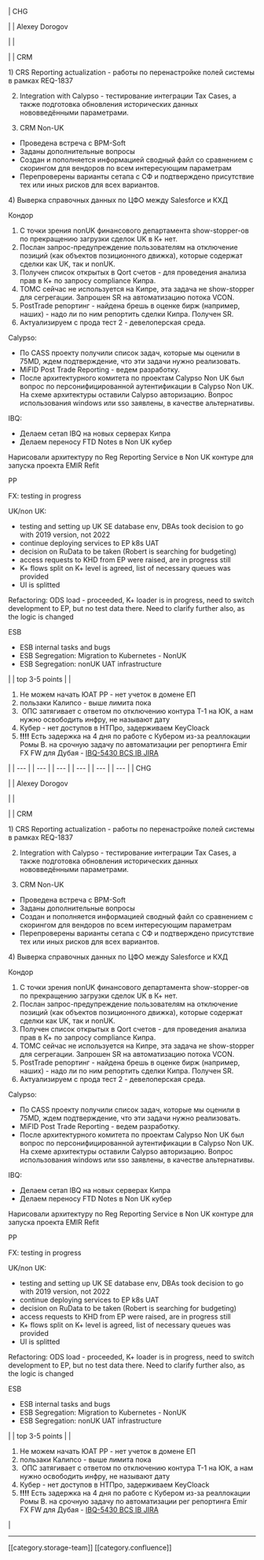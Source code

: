 





| CHG

 | 
| Alexey Dorogov

 | 
| 

 | 
| CRM

1) CRS Reporting actualization - работы по перенастройке полей системы в рамках REQ-1837

2) Integration with Calypso - тестирование интеграции Tax Cases, а также подготовка обновления исторических данных нововведёнными параметрами.

3) CRM Non-UK

<ul><li>Проведена встреча с BPM-Soft</li><li>Заданы дополнительные вопросы</li><li>Создан и пополняется информацией сводный файл со сравнением с скорингом для вендоров по всем интересующим параметрам</li><li>Перепроверены варианты сетапа с СФ и подтверждено присутствие тех или иных рисков для всех вариантов.</li></ul>4) Выверка справочных данных по ЦФО между Salesforce и КХД



Кондор


1. С точки зрения nonUK финансового департамента show-stopper-ов по прекращению загрузки сделок UK в К+ нет.
1. Послан запрос-предупреждение пользователям на отключение позиций (как объектов позиционного движка), которые содержат сделки как UK, так и nonUK. 
1. Получен список открытых в Qort счетов - для проведения анализа прав в К+ по запросу compliance Кипра.
1. ТОМС сейчас не используется на Кипре, эта задача не show-stopper для сегрегации. Запрошен SR на автоматизацию потока VCON.
1. PostTrade репортинг - найдена брешь в оценке бирж (например, наших) - надо ли по ним репортить сделки Кипра. Получен SR.
1. Актуализируем с прода тест 2 - девелоперская среда.

Calypso:

<ul><li>По CASS проекту получили список задач, которые мы оценили в 75MD, ждем подтверждение, что эти задачи нужно реализовать.</li><li>MiFID Post Trade Reporting - ведем разработку.</li><li>После архитектурного комитета по проектам Calypso Non UK был вопрос по персонифицированной аутентификации в Calypso Non UK. На схеме архитектуры оставили Calypso авторизацию. Вопрос использования windows или sso заявлены, в качестве альтернативы.</li></ul>IBQ:

<ul><li>Делаем сетап IBQ на новых серверах Кипра</li><li>Делаем переносу FTD Notes в Non UK кубер</li></ul>Нарисовали архитектуру по Reg Reporting Service в Non UK контуре для запуска проекта EMIR Refit

РР

FX: testing in progress

UK/non UK:

<ul><li>testing and setting up UK SE database env, DBAs took decision to go with 2019 version, not 2022</li><li>continue deploying services to EP k8s UAT</li><li>decision on RuData to be taken (Robert is searching for budgeting)</li><li>access requests to KHD from EP were raised, are in progress still</li><li>K+ flows split on K+ level is agreed, list of necessary queues was provided</li><li>UI is splitted</li></ul>Refactoring: ODS load - proceeded, K+ loader is in progress, need to switch development to EP, but no test data there. Need to clarify further also, as the logic is changed

ESB<ul><li>ESB internal tasks and bugs</li><li>ESB Segregation: Migration to Kubernetes - NonUK</li><li>ESB Segregation: nonUK UAT infrastructure</li></ul> | 
| top 3-5 points | 
| 
1. Не можем начать ЮАТ РР - нет учеток в домене ЕП
1. пользаки Калипсо - выше лимита пока
1.  ОПС затягивает с ответом по отключению контура Т-1 на ЮК, а нам нужно освободить инфру, не называют дату
1. Кубер - нет доступов в НТПро, задерживаем KeyCloack
1.  **!!!!**  Есть задержка на 4 дня по работе с Кубером из-за реаллокации Ромы В. на срочную задачу по автоматизации рег репортинга Emir FX FW для Дубая - [IBQ-5430 BCS IB JIRA](https:///browse/IBQ-5430)

 | 
|  --- | 
|  --- | 
|  --- | 
|  --- | 
|  --- | 
|  --- | 
| CHG

 | 
| Alexey Dorogov

 | 
| 

 | 
| CRM

1) CRS Reporting actualization - работы по перенастройке полей системы в рамках REQ-1837

2) Integration with Calypso - тестирование интеграции Tax Cases, а также подготовка обновления исторических данных нововведёнными параметрами.

3) CRM Non-UK

<ul><li>Проведена встреча с BPM-Soft</li><li>Заданы дополнительные вопросы</li><li>Создан и пополняется информацией сводный файл со сравнением с скорингом для вендоров по всем интересующим параметрам</li><li>Перепроверены варианты сетапа с СФ и подтверждено присутствие тех или иных рисков для всех вариантов.</li></ul>4) Выверка справочных данных по ЦФО между Salesforce и КХД



Кондор


1. С точки зрения nonUK финансового департамента show-stopper-ов по прекращению загрузки сделок UK в К+ нет.
1. Послан запрос-предупреждение пользователям на отключение позиций (как объектов позиционного движка), которые содержат сделки как UK, так и nonUK. 
1. Получен список открытых в Qort счетов - для проведения анализа прав в К+ по запросу compliance Кипра.
1. ТОМС сейчас не используется на Кипре, эта задача не show-stopper для сегрегации. Запрошен SR на автоматизацию потока VCON.
1. PostTrade репортинг - найдена брешь в оценке бирж (например, наших) - надо ли по ним репортить сделки Кипра. Получен SR.
1. Актуализируем с прода тест 2 - девелоперская среда.

Calypso:

<ul><li>По CASS проекту получили список задач, которые мы оценили в 75MD, ждем подтверждение, что эти задачи нужно реализовать.</li><li>MiFID Post Trade Reporting - ведем разработку.</li><li>После архитектурного комитета по проектам Calypso Non UK был вопрос по персонифицированной аутентификации в Calypso Non UK. На схеме архитектуры оставили Calypso авторизацию. Вопрос использования windows или sso заявлены, в качестве альтернативы.</li></ul>IBQ:

<ul><li>Делаем сетап IBQ на новых серверах Кипра</li><li>Делаем переносу FTD Notes в Non UK кубер</li></ul>Нарисовали архитектуру по Reg Reporting Service в Non UK контуре для запуска проекта EMIR Refit

РР

FX: testing in progress

UK/non UK:

<ul><li>testing and setting up UK SE database env, DBAs took decision to go with 2019 version, not 2022</li><li>continue deploying services to EP k8s UAT</li><li>decision on RuData to be taken (Robert is searching for budgeting)</li><li>access requests to KHD from EP were raised, are in progress still</li><li>K+ flows split on K+ level is agreed, list of necessary queues was provided</li><li>UI is splitted</li></ul>Refactoring: ODS load - proceeded, K+ loader is in progress, need to switch development to EP, but no test data there. Need to clarify further also, as the logic is changed

ESB<ul><li>ESB internal tasks and bugs</li><li>ESB Segregation: Migration to Kubernetes - NonUK</li><li>ESB Segregation: nonUK UAT infrastructure</li></ul> | 
| top 3-5 points | 
| 
1. Не можем начать ЮАТ РР - нет учеток в домене ЕП
1. пользаки Калипсо - выше лимита пока
1.  ОПС затягивает с ответом по отключению контура Т-1 на ЮК, а нам нужно освободить инфру, не называют дату
1. Кубер - нет доступов в НТПро, задерживаем KeyCloack
1.  **!!!!**  Есть задержка на 4 дня по работе с Кубером из-за реаллокации Ромы В. на срочную задачу по автоматизации рег репортинга Emir FX FW для Дубая - [IBQ-5430 BCS IB JIRA](https:///browse/IBQ-5430)

 | 







*****

[[category.storage-team]] 
[[category.confluence]] 
